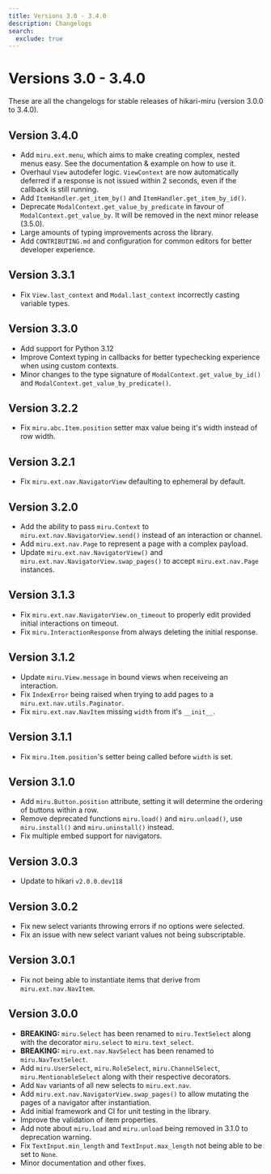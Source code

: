 ```yaml
---
title: Versions 3.0 - 3.4.0
description: Changelogs
search:
  exclude: true
---
```


# Versions 3.0 - 3.4.0

These are all the changelogs for stable releases of hikari-miru (version 3.0.0 to 3.4.0).

## Version 3.4.0

- Add `miru.ext.menu`, which aims to make creating complex, nested menus easy. See the documentation & example on how to use it.
- Overhaul `View` autodefer logic. `ViewContext` are now automatically deferred if a response is not issued within 2 seconds, even if the callback is still running.
- Add `ItemHandler.get_item_by()` and `ItemHandler.get_item_by_id()`.
- Deprecate `ModalContext.get_value_by_predicate` in favour of `ModalContext.get_value_by`. It will be removed in the next minor release (3.5.0).
- Large amounts of typing improvements across the library.
- Add `CONTRIBUTING.md` and configuration for common editors for better developer experience.

## Version 3.3.1

- Fix `View.last_context` and `Modal.last_context` incorrectly casting variable types.

## Version 3.3.0

- Add support for Python 3.12
- Improve Context typing in callbacks for better typechecking experience when using custom contexts.
- Minor changes to the type signature of `ModalContext.get_value_by_id()` and `ModalContext.get_value_by_predicate()`.

## Version 3.2.2

- Fix `miru.abc.Item.position` setter max value being it's width instead of row width.

## Version 3.2.1

- Fix `miru.ext.nav.NavigatorView` defaulting to ephemeral by default.

## Version 3.2.0

- Add the ability to pass `miru.Context` to `miru.ext.nav.NavigatorView.send()` instead of an interaction or channel.
- Add `miru.ext.nav.Page` to represent a page with a complex payload.
- Update `miru.ext.nav.NavigatorView()` and `miru.ext.nav.NavigatorView.swap_pages()` to accept `miru.ext.nav.Page` instances.

## Version 3.1.3

- Fix `miru.ext.nav.NavigatorView.on_timeout` to properly edit provided initial interactions on timeout.
- Fix `miru.InteractionResponse` from always deleting the initial response.

## Version 3.1.2

- Update `miru.View.message` in bound views when receiveing an interaction.
- Fix `IndexError` being raised when trying to add pages to a `miru.ext.nav.utils.Paginator`.
- Fix `miru.ext.nav.NavItem` missing `width` from it's `__init__`.

## Version 3.1.1

- Fix `miru.Item.position`'s setter being called before `width` is set.

## Version 3.1.0

- Add `miru.Button.position` attribute, setting it will determine the ordering of buttons within a row.
- Remove deprecated functions `miru.load()` and `miru.unload()`, use `miru.install()` and `miru.uninstall()` instead.
- Fix multiple embed support for navigators.

## Version 3.0.3

- Update to hikari `v2.0.0.dev118`

## Version 3.0.2

- Fix new select variants throwing errors if no options were selected.
- Fix an issue with new select variant values not being subscriptable.

## Version 3.0.1

- Fix not being able to instantiate items that derive from `miru.ext.nav.NavItem`.

## Version 3.0.0

- **BREAKING:** `miru.Select` has been renamed to `miru.TextSelect` along with the decorator `miru.select` to `miru.text_select`.
- **BREAKING:** `miru.ext.nav.NavSelect` has been renamed to `miru.NavTextSelect`.
- Add `miru.UserSelect`, `miru.RoleSelect`, `miru.ChannelSelect`, `miru.MentionableSelect` along with their respective decorators.
- Add `Nav` variants of all new selects to `miru.ext.nav`.
- Add `miru.ext.nav.NavigatorView.swap_pages()` to allow mutating the pages of a navigator after instantiation.
- Add initial framework and CI for unit testing in the library.
- Improve the validation of item properties.
- Add note about `miru.load` and `miru.unload` being removed in 3.1.0 to deprecation warning.
- Fix `TextInput.min_length` and `TextInput.max_length` not being able to be set to ``None``.
- Minor documentation and other fixes.
